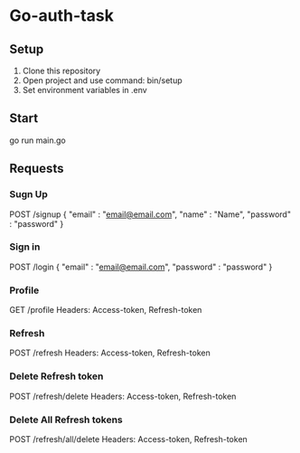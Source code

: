 # Go-auth-task

## Setup
1) Clone this repository
2) Open project and use command: bin/setup
3) Set environment variables in .env

## Start
go run main.go

## Requests
### Sugn Up
POST /signup
{
  "email" : "email@email.com",
  "name" : "Name",
  "password" : "password"
}

### Sign in

POST /login
{
  "email" : "email@email.com",
  "password" : "password"
}

### Profile
GET /profile
Headers: Access-token, Refresh-token

### Refresh
POST /refresh
Headers: Access-token, Refresh-token

### Delete Refresh token
POST /refresh/delete
Headers: Access-token, Refresh-token

### Delete All Refresh tokens
POST /refresh/all/delete
Headers: Access-token, Refresh-token
